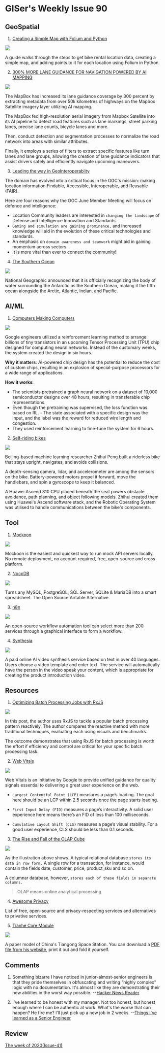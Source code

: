 # GISer's Weekly Issue 90

## GeoSpatial

1. [Creating a Simple Map with Folium and Python](https://towardsdatascience.com/creating-a-simple-map-with-folium-and-python-4c083abfff94)

![](https://miro.medium.com/max/700/1*qGzFfghRKgE-_Zay2aCXcA.png)

A guide walks through the steps to get bike rental location data, creating a simple map, and adding points to it for each location using Folium in Python.

2. [300% MORE LANE GUIDANCE FOR NAVIGATION POWERED BY AI MAPPING](https://webflow-blog.mbxsandbox.com/blog/300-more-lane-guidance-for-navigation-powered-by-ai-mapping)

![](https://assets.website-files.com/5f2a93fe880654a977c51043/60ca13ab16eab5c4aac8fcc9_image5.gif)

The MapBox has increased its lane guidance coverage by 300 percent by extracting metadata from over 50k kilometres of highways on the Mapbox Satellite imagery layer utilizing AI mapping.

The MapBox fed high-resolution aerial imagery from Mapbox Satellite into its AI pipeline to detect road features such as lane markings, street parking lanes, precise lane counts, bicycle lanes and more.

Then, conduct detection and segmentation processes to normalize the road network into areas with similar attributes.

Finally, it employs a series of filters to extract specific features like turn lanes and lane groups, allowing the creation of lane guidance indicators that assist drivers safely and efficiently navigate upcoming maneuvers.

3. [Leading the way in GeoInteroperablity](https://www.ogc.org/blog/4484)

The domain has evolved into a critical focus in the OGC's mission: making location information Findable, Accessible, Interoperable, and Reusable (FAIR).

Here are four reasons why the OGC June Member Meeting will focus on defence and intelligence:

- Location Community leaders are interested in `changing the landscape` of Defense and Intelligence Innovation and Standards.
- `Gaming and simulation are gaining prominence,` and increased knowledge will aid in the evolution of these critical technologies and standards.
- An emphasis on `domain awareness and teamwork` might aid in gaining momentum across sectors.
- It is more vital than ever to connect the community!

4. [The Southern Ocean](https://www.usatoday.com/story/news/nation/2021/06/10/southern-ocean-officially-recognized-fifth-ocean-national-geographic/7645212002/)

![](https://cdn.beekka.com/blogimg/asset/202106/bg2021061103.jpg)

National Geographic announced that it is officially recognizing the body of water surrounding the Antarctic as the Southern Ocean, making it the fifth ocean alongside the Arctic, Atlantic, Indian, and Pacific.

## AI/ML

1. [Computers Making Computers](https://www.deeplearning.ai/the-batch/issue-96/)

![](https://info.deeplearning.ai/hs-fs/hubfs/CHIPS.gif?width=1200&upscale=true&name=CHIPS.gif)

Google engineers utilized a reinforcement learning method to arrange billions of tiny transistors in an upcoming Tensor Processing Unit (TPU) chip designed for computing neural networks. Instead of the customary weeks, the system created the design in six hours.

**Why it matters**: AI-powered chip design has the potential to reduce the cost of custom chips, resulting in an explosion of special-purpose processors for a wide range of applications.

**How it works**:

- The scientists pretrained a graph neural network on a dataset of 10,000 semiconductor designs over 48 hours, resulting in transferable chip representations.
- Even though the pretraining was supervised, the loss function was based on RL. - The state associated with a specific design was the input, and the label was the reward for reduced wire length and congestion.
- They used reinforcement learning to fine-tune the system for 6 hours.

2. [Self-riding bikes](https://www.deeplearning.ai/the-batch/issue-96/)

![](https://info.deeplearning.ai/hs-fs/hubfs/bike.gif?width=1200&upscale=true&name=bike.gif)

Beijing-based machine learning researcher Zhihui Peng built a riderless bike that stays upright, navigates, and avoids collisions.

A depth-sensing camera, lidar, and accelerometer are among the sensors on the bike. Battery-powered motors propel it forward, move the handlebars, and spin a gyroscope to keep it balanced.

A Huawei Ascend 310 CPU placed beneath the seat powers obstacle avoidance, path planning, and object following models. Zhihui created them using Huawei's Ascend software stack, and the Robotic Operating System was utilised to handle communications between the bike's components.

## Tool

1. [Mockoon](https://mockoon.com/)

![](https://mockoon.com/images/screenshot.png)

Mockoon is the easiest and quickest way to run mock API servers locally.
No remote deployment, no account required, free, open-source and cross-platform.

2. [NocoDB](https://github.com/nocodb/nocodb)

![](https://github.com/nocodb/nocodb/raw/master/static/open-source-airtable-alternative/OpenSourceAirtableAlternative.png)

Turns any MySQL, PostgreSQL, SQL Server, SQLite & MariaDB into a smart spreadsheet. The Open Source Airtable Alternative.

3. [n8n](https://n8n.io/)

![](https://cdn.beekka.com/blogimg/asset/202106/bg2021060107.jpg)

An open-source workflow automation tool can select more than 200 services through a graphical interface to form a workflow.

4. [Synthesia](https://www.synthesia.io/)

![](https://cdn.beekka.com/blogimg/asset/202105/bg2021053006.jpg)

A paid online AI video synthesis service based on text in over 40 languages. Users choose a video template and enter text. The service will automatically have the person in the video speak your content, which is appropriate for creating the product introduction video.

## Resources

1. [Optimizing Batch Processing Jobs with RxJS](https://medium.com/@ravishivt/batch-processing-with-rxjs-6408b0761f39)

![](https://miro.medium.com/max/1634/1*MrAFZusUC1UO4f3g00GyqQ.png)

In this post, the author uses RxJS to tackle a popular batch processing pattern reactively. The author compares the reactive method with more traditional techniques, evaluating each using visuals and benchmarks.

The outcome demonstrates that using RxJS for batch processing is worth the effort if efficiency and control are critical for your specific batch processing task.

2. [Web Vitals](https://web.dev/vitals/)

![](https://images.ctfassets.net/em6l9zw4tzag/393zMaJyvc56O9Nku46LAN/bc6e592f9e2af5d252519d0a83a06f4a/dd.png)

Web Vitals is an initiative by Google to provide unified guidance for quality signals essential to delivering a great user experience on the web.

- `Largest Contentful Paint (LCP)` measures a page’s loading. The goal here should be an LCP within 2.5 seconds once the page starts loading.

- `First Input Delay (FID)` measures a page’s interactivity. A solid user experience here means there’s an FID of less than 100 milliseconds.

- `Cumulative Layout Shift (CLS)` measures a page’s visual stability. For a good user experience, CLS should be less than 0.1 seconds.

3. [The Rise and Fall of the OLAP Cube](https://www.holistics.io/blog/the-rise-and-fall-of-the-olap-cube/)

![](https://cdn.beekka.com/blogimg/asset/202105/bg2021051105.jpg)

As the illustration above shows. A typical relational database `stores its data in row form.` A single row for a transaction, for instance, would contain the fields date, customer, price, product_sku and so on.

A columnar database, however, `stores each of these fields in separate columns.`

> OLAP means online analytical processing.

4. [Awesome Privacy](https://github.com/pluja/awesome-privacy#search-engines)

List of free, open-source and privacy-respecting services and alternatives to privative services.

5. [Tianhe Core Module](https://axmpaperspacescalemodels.com/index.php/chinese-space-station-model/)

![](https://axmpaperspacescalemodels.com/wp-content/uploads/2021/05/03249D8C-1BB0-4005-986D-2ADDDFD1D2FC-300x277.jpeg)

A paper model of China's Tiangong Space Station. You can download a [PDF file from his website](https://axmpaperspacescalemodels.com/wp-content/uploads/upcp-product-file-uploads/AXM_Tianhe_Core_Module.pdf), print it out and fold it yourself.

## Comments

1.  Something bizarre I have noticed in junior-almost-senior engineers is that they pride themselves in obfuscating and writing "highly complex" logic with no documentation. It's almost like they are demonstrating their new abilities in the worst way possible.
    --[Hacker News Reader](https://news.ycombinator.com/item?id=27333947)

2.  I've learned to be honest with my manager. Not too honest, but honest enough where I can be authentic at work. What's the worse that can happen? He fire me? I'll just pick up a new job in 2 weeks.
    --[Things I've learned as a Senior Engineer](https://old.reddit.com/r/ExperiencedDevs/comments/nmodyl/drunk_post_things_ive_learned_as_a_sr_engineer/)

## Review

[The week of 2020(Issue-41)](https://github.com/lkcozy/weekly/blob/master/docs/2020/issue-41.md)
